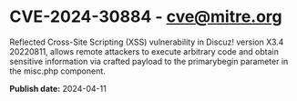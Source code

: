 # CVE-2024-30884 - cve@mitre.org

Reflected Cross-Site Scripting (XSS) vulnerability in Discuz! version X3.4 20220811, allows remote attackers to execute arbitrary code and obtain sensitive information via crafted payload to the primarybegin parameter in the misc.php component.

**Publish date:** 2024-04-11

